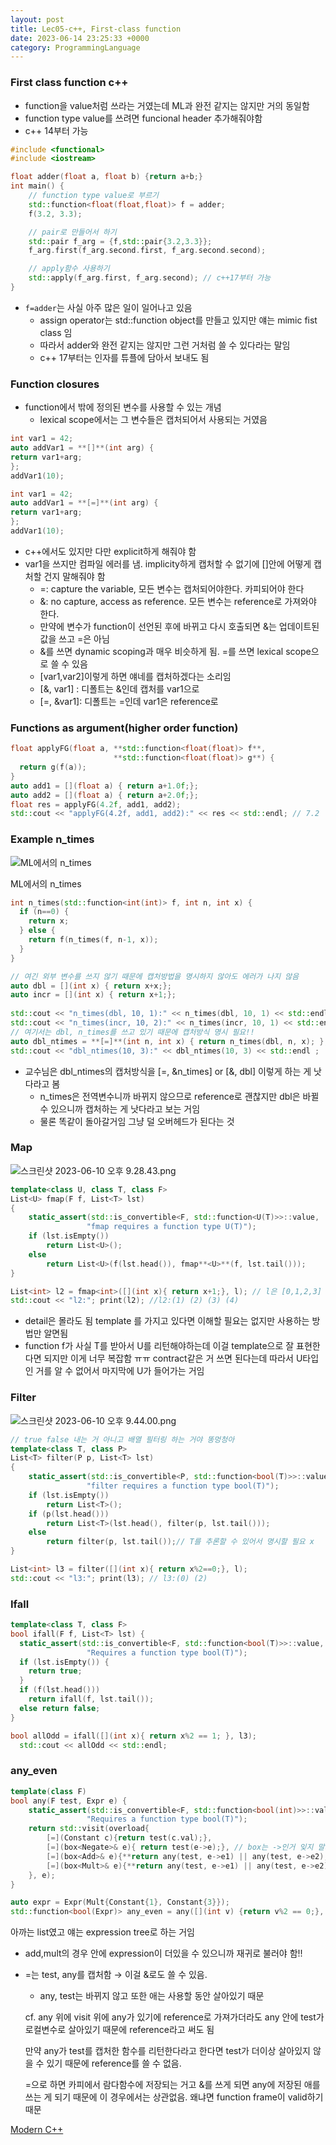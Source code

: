 ```yaml
---
layout: post
title: Lec05-c++, First-class function
date: 2023-06-14 23:25:33 +0000
category: ProgrammingLanguage
---
```


### First class function c++

- function을 value처럼 쓰라는 거였는데 ML과 완전 같지는 않지만 거의 동일함
- function type value를 쓰려면 funcional header 추가해줘야함
- c++ 14부터 가능

```cpp
#include <functional>
#include <iostream>

float adder(float a, float b) {return a+b;}
int main() {
	// function type value로 부르기
	std::function<float(float,float)> f = adder;
	f(3.2, 3.3);

	// pair로 만들어서 하기
	std::pair f_arg = {f,std::pair{3.2,3.3}};
	f_arg.first(f_arg.second.first, f_arg.second.second);

	// apply함수 사용하기
	std::apply(f_arg.first, f_arg.second); // c++17부터 가능
}
```

- `f=adder`는 사실 아주 많은 일이 일어나고 있음
    - assign operator는 std::function object를 만들고 있지만 얘는 mimic fist class 임
    - 따라서 adder와 완전 같지는 않지만 그런 거처럼 쓸 수 있다라는 말임
    - c++ 17부터는 인자를 튜플에 담아서 보내도 됨

### Function closures

- function에서 밖에 정의된 변수를 사용할 수 있는 개념
    - lexical scope에서는 그 변수들은 캡처되어서 사용되는 거였음

```cpp
int var1 = 42;
auto addVar1 = **[]**(int arg) {
return var1+arg;
};
addVar1(10);
```

```cpp
int var1 = 42;
auto addVar1 = **[=]**(int arg) {
return var1+arg;
};
addVar1(10);
```

- c++에서도 있지만 다만 explicit하게 해줘야 함
- var1을 쓰지만 컴파일 에러를 냄. implicity하게 캡처할 수 없기에 []안에 어떻게 캡처할 건지 말해줘야 함
    - =: capture the variable, 모든 변수는 캡처되어야한다. 카피되어야 한다
    - &: no capture, access as reference. 모든 변수는 reference로 가져와야 한다.
    - 만약에 변수가 function이 선언된 후에 바뀌고 다시 호출되면 &는 업데이트된 값을 쓰고 =은 아님
    - &를 쓰면 dynamic scoping과 매우 비슷하게 됨. =를 쓰면 lexical scope으로 쓸 수 있음
    - [var1,var2]이렇게 하면 얘네를 캡처하겠다는 소리임
    - [&, var1] : 디폴트는 &인데 캡처를 var1으로
    - [=, &var1]: 디폴트는 =인데 var1은 reference로

### Functions as argument(higher order function)

```cpp
float applyFG(float a, **std::function<float(float)> f**,
                       **std::function<float(float)> g**) {
  return g(f(a));
}
auto add1 = [](float a) { return a+1.0f;};
auto add2 = [](float a) { return a+2.0f;};
float res = applyFG(4.2f, add1, add2);
std::cout << "applyFG(4.2f, add1, add2):" << res << std::endl; // 7.2
```

### Example n_times

![ML에서의 n_times](Lec05-c++,%20First-class%20function%203034667be9034f9c80d24e24959a101e/%25E1%2584%2589%25E1%2585%25B3%25E1%2584%258F%25E1%2585%25B3%25E1%2584%2585%25E1%2585%25B5%25E1%2586%25AB%25E1%2584%2589%25E1%2585%25A3%25E1%2586%25BA_2023-06-10_%25E1%2584%258B%25E1%2585%25A9%25E1%2584%2592%25E1%2585%25AE_9.23.39.png)

ML에서의 n_times

```cpp
int n_times(std::function<int(int)> f, int n, int x) {
  if (n==0) {
    return x;
  } else {
    return f(n_times(f, n-1, x));
  }
}

// 여긴 외부 변수를 쓰지 않기 때문에 캡처방법을 명시하지 않아도 에러가 나지 않음
auto dbl = [](int x) { return x+x;};
auto incr = [](int x) { return x+1;};
  
std::cout << "n_times(dbl, 10, 1):" << n_times(dbl, 10, 1) << std::endl ;
std::cout << "n_times(incr, 10, 2):" << n_times(incr, 10, 1) << std::endl ;
// 여기서는 dbl, n_times를 쓰고 있기 때문에 캡처방식 명시 필요!!
auto dbl_ntimes = **[=]**(int n, int x) { return n_times(dbl, n, x); };
std::cout << "dbl_ntimes(10, 3):" << dbl_ntimes(10, 3) << std::endl ;
```

- 교수님은 dbl_ntimes의 캡처방식을 [=, &n_times] or [&, dbl] 이렇게 하는 게 낫다라고 봄
    - n_times은 전역변수니까 바뀌지 않으므로 reference로  괜찮지만 dbl은 바뀔 수 있으니까 캡처하는 게 낫다라고 보는 거임
    - 물론 똑같이 돌아갈거임 그냥 덜 오버헤드가 된다는 것

### Map

![스크린샷 2023-06-10 오후 9.28.43.png](Lec05-c++,%20First-class%20function%203034667be9034f9c80d24e24959a101e/%25E1%2584%2589%25E1%2585%25B3%25E1%2584%258F%25E1%2585%25B3%25E1%2584%2585%25E1%2585%25B5%25E1%2586%25AB%25E1%2584%2589%25E1%2585%25A3%25E1%2586%25BA_2023-06-10_%25E1%2584%258B%25E1%2585%25A9%25E1%2584%2592%25E1%2585%25AE_9.28.43.png)

```cpp
template<class U, class T, class F>
List<U> fmap(F f, List<T> lst)
{
    static_assert(std::is_convertible<F, std::function<U(T)>>::value, 
                 "fmap requires a function type U(T)");
    if (lst.isEmpty()) 
        return List<U>();
    else
        return List<U>(f(lst.head()), fmap**<U>**(f, lst.tail()));
}

List<int> l2 = fmap<int>([](int x){ return x+1;}, l); // l은 [0,1,2,3]
std::cout << "l2:"; print(l2); //l2:(1) (2) (3) (4)
```

- detail은 몰라도 됨 template 를 가지고 있다면 이해할 필요는 없지만 사용하는 방법만 알면됨
- function f가 사실 T를 받아서 U를 리턴해야하는데 이걸 template으로 잘 표현한다면 되지만 이게 너무 복잡함 ㅠㅠ contract같은 거 쓰면 된다는데 따라서 U타입인 거를 알 수 없어서 마지막에 U가 들어가는 거임

### Filter

![스크린샷 2023-06-10 오후 9.44.00.png](Lec05-c++,%20First-class%20function%203034667be9034f9c80d24e24959a101e/%25E1%2584%2589%25E1%2585%25B3%25E1%2584%258F%25E1%2585%25B3%25E1%2584%2585%25E1%2585%25B5%25E1%2586%25AB%25E1%2584%2589%25E1%2585%25A3%25E1%2586%25BA_2023-06-10_%25E1%2584%258B%25E1%2585%25A9%25E1%2584%2592%25E1%2585%25AE_9.44.00.png)

```cpp
// true false 내는 거 아니고 배열 필터링 하는 거야 똥멍청아 
template<class T, class P>
List<T> filter(P p, List<T> lst)
{
    static_assert(std::is_convertible<P, std::function<bool(T)>>::value, 
                 "filter requires a function type bool(T)");
    if (lst.isEmpty())
        return List<T>();
    if (p(lst.head()))
        return List<T>(lst.head(), filter(p, lst.tail()));
    else
        return filter(p, lst.tail());// T를 추론할 수 있어서 명시할 필요 x
}

List<int> l3 = filter([](int x){ return x%2==0;}, l);
std::cout << "l3:"; print(l3); // l3:(0) (2)
```

### Ifall

```cpp
template<class T, class F>
bool ifall(F f, List<T> lst) {
  static_assert(std::is_convertible<F, std::function<bool(T)>>::value, 
                 "Requires a function type bool(T)");
  if (lst.isEmpty()) {
    return true;
  } 
  if (f(lst.head()))
    return ifall(f, lst.tail());
  else return false;
}

bool allOdd = ifall([](int x){ return x%2 == 1; }, l3);
  std::cout << allOdd << std::endl;
```

### any_even

```cpp
template(class F)
bool any(F test, Expr e) {
	static_assert(std::is_convertible<F, std::function<bool(int)>>::value, 
                 "Requires a function type bool(T)");
	return std::visit(overload{
		[=](Constant c){return test(c.val);},
		[=](box<Negate>& e){ return test(e->e);}, // box는 ->인거 잊지 말기
		[=](box<Add>& e){**return any(test, e->e1) || any(test, e->e2);**}, **//여기유의**
		[=](box<Mult>& e){**return any(test, e->e1) || any(test, e->e2);**}
	}, e);
}

auto expr = Expr(Mult{Constant{1}, Constant{3}});
std::function<bool(Expr)> any_even = any([](int v) {return v%2 == 0;}, expr);
```

아까는 list였고 얘는 expression tree로 하는 거임

- add,mult의 경우 안에 expression이 더있을 수 있으니까 재귀로 불러야 함!!
- =는 test, any를 캡처함 → 이걸 &로도 쓸 수 있음.
    - any, test는 바뀌지 않고 또한 애는 사용할 동안 살아있기 때문
    
    cf. any 위에 visit 위에 any가 있기에 reference로 가져가더라도 any 안에 test가 로컬변수로 살아있기 때문에 reference라고 써도 됨
    
    만약 any가 test를 캡처한 함수를 리턴한다라고 한다면 test가 더이상 살아있지 않을 수 있기 때문에 reference를 쓸 수 없음. 
    
    =으로 하면 카피에서 람다함수에 저장되는 거고 &를 쓰게 되면 any에 저장된 애를 쓰는 게 되기 때문에 이 경우에서는 상관없음. 왜냐면 function frame이 valid하기 때문
    

[Modern C++](https://www.notion.so/Modern-C-68255570b17d4e8e87d8e22fe77b631f?pvs=21)